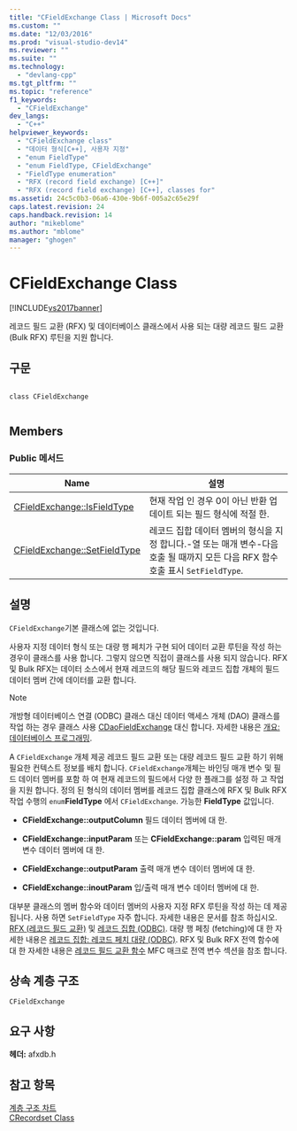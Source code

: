 ```yaml
---
title: "CFieldExchange Class | Microsoft Docs"
ms.custom: ""
ms.date: "12/03/2016"
ms.prod: "visual-studio-dev14"
ms.reviewer: ""
ms.suite: ""
ms.technology: 
  - "devlang-cpp"
ms.tgt_pltfrm: ""
ms.topic: "reference"
f1_keywords: 
  - "CFieldExchange"
dev_langs: 
  - "C++"
helpviewer_keywords: 
  - "CFieldExchange class"
  - "데이터 형식[C++], 사용자 지정"
  - "enum FieldType"
  - "enum FieldType, CFieldExchange"
  - "FieldType enumeration"
  - "RFX (record field exchange) [C++]"
  - "RFX (record field exchange) [C++], classes for"
ms.assetid: 24c5c0b3-06a6-430e-9b6f-005a2c65e29f
caps.latest.revision: 24
caps.handback.revision: 14
author: "mikeblome"
ms.author: "mblome"
manager: "ghogen"
---
```

# CFieldExchange Class
[!INCLUDE[vs2017banner](../../assembler/inline/includes/vs2017banner.md)]

레코드 필드 교환 \(RFX\) 및 데이터베이스 클래스에서 사용 되는 대량 레코드 필드 교환 \(Bulk RFX\) 루틴을 지원 합니다.  
  
## 구문  
  
```  
  
class CFieldExchange  
  
```  
  
## Members  
  
### Public 메서드  
  
|Name|설명|  
|----------|--------|  
|[CFieldExchange::IsFieldType](../Topic/CFieldExchange::IsFieldType.md)|현재 작업 인 경우 0이 아닌 반환 업데이트 되는 필드 형식에 적절 한.|  
|[CFieldExchange::SetFieldType](../Topic/CFieldExchange::SetFieldType.md)|레코드 집합 데이터 멤버의 형식을 지정 합니다.\-열 또는 매개 변수\-다음 호출 될 때까지 모든 다음 RFX 함수 호출 표시 `SetFieldType`.|  
  
## 설명  
 `CFieldExchange`기본 클래스에 없는 것입니다.  
  
 사용자 지정 데이터 형식 또는 대량 행 페치가 구현 되어 데이터 교환 루틴을 작성 하는 경우이 클래스를 사용 합니다. 그렇지 않으면 직접이 클래스를 사용 되지 않습니다.  RFX 및 Bulk RFX는 데이터 소스에서 현재 레코드의 해당 필드와 레코드 집합 개체의 필드 데이터 멤버 간에 데이터를 교환 합니다.  
  
> [!NOTE]
>  개방형 데이터베이스 연결 \(ODBC\) 클래스 대신 데이터 액세스 개체 \(DAO\) 클래스를 작업 하는 경우 클래스 사용  [CDaoFieldExchange](../../mfc/reference/cdaofieldexchange-class.md) 대신 합니다.  자세한 내용은  [개요: 데이터베이스 프로그래밍](../../data/data-access-programming-mfc-atl.md).  
  
 A `CFieldExchange` 개체 제공 레코드 필드 교환 또는 대량 레코드 필드 교환 하기 위해 필요한 컨텍스트 정보를 배치 합니다.  `CFieldExchange`개체는 바인딩 매개 변수 및 필드 데이터 멤버를 포함 하 여 현재 레코드의 필드에서 다양 한 플래그를 설정 하 고 작업을 지원 합니다.  정의 된 형식의 데이터 멤버를 레코드 집합 클래스에 RFX 및 Bulk RFX 작업 수행의 `enum`**FieldType** 에서 `CFieldExchange`.  가능한  **FieldType** 값입니다.  
  
-   **CFieldExchange::outputColumn** 필드 데이터 멤버에 대 한.  
  
-   **CFieldExchange::inputParam** 또는  **CFieldExchange::param** 입력된 매개 변수 데이터 멤버에 대 한.  
  
-   **CFieldExchange::outputParam** 출력 매개 변수 데이터 멤버에 대 한.  
  
-   **CFieldExchange::inoutParam** 입\/출력 매개 변수 데이터 멤버에 대 한.  
  
 대부분 클래스의 멤버 함수와 데이터 멤버의 사용자 지정 RFX 루틴을 작성 하는 데 제공 됩니다.  사용 하면 `SetFieldType` 자주 합니다.  자세한 내용은 문서를 참조 하십시오.  [RFX \(레코드 필드 교환\)](../../data/odbc/record-field-exchange-rfx.md) 및  [레코드 집합 \(ODBC\)](../../data/odbc/recordset-odbc.md).  대량 행 페칭 \(fetching\)에 대 한 자세한 내용은  [레코드 집합: 레코드 페치 대량 \(ODBC\)](../../data/odbc/recordset-fetching-records-in-bulk-odbc.md).  RFX 및 Bulk RFX 전역 함수에 대 한 자세한 내용은  [레코드 필드 교환 함수](../../mfc/reference/record-field-exchange-functions.md) MFC 매크로 전역 변수 섹션을 참조 합니다.  
  
## 상속 계층 구조  
 `CFieldExchange`  
  
## 요구 사항  
 **헤더:**  afxdb.h  
  
## 참고 항목  
 [계층 구조 차트](../../mfc/hierarchy-chart.md)   
 [CRecordset Class](../../mfc/reference/crecordset-class.md)